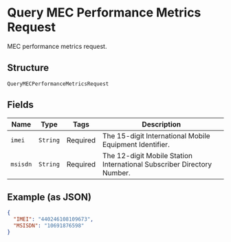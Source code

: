 
# Query MEC Performance Metrics Request

MEC performance metrics request.

## Structure

`QueryMECPerformanceMetricsRequest`

## Fields

| Name | Type | Tags | Description |
|  --- | --- | --- | --- |
| `imei` | `String` | Required | The 15-digit International Mobile Equipment Identifier. |
| `msisdn` | `String` | Required | The 12-digit Mobile Station International Subscriber Directory Number. |

## Example (as JSON)

```json
{
  "IMEI": "440246108109673",
  "MSISDN": "10691876598"
}
```

